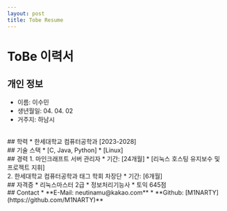 ```yaml
---
layout: post
title: Tobe Resume
---
```

# ToBe 이력서


## 개인 정보
* 이름: 이수민
* 생년월일: 04. 04. 02
* 거주지: 하남시

<br>
## 학력
* 한세대학교 컴퓨터공학과 [2023-2028]

<br>
## 기술 스택
* [C, Java, Python]
* [Linux]

<br>
## 경력
1. 마인크래프트 서버 관리자
   * 기간: [24개월]
   * [리눅스 호스팅 유지보수 및 프로젝트 지휘]
<br>
2. 한세대학교 컴퓨터공학과 </> 태그 학회 차장단
  * 기간: [6개월]

<br>
## 자격증
* 리눅스마스터 2급
* 정보처리기능사
* 토익 645점

 <br>
## Contact
* **E-Mail: neutinamu@kakao.com**
* **Github: [M1NARTY](https://github.com/M1NARTY)**
